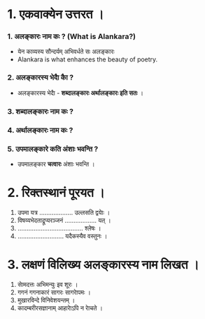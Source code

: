 # 1. एकवाक्येन उत्तरत ।
### 1. अलङ्कारः नाम कः ? (What is Alankara?)
* येन काव्यस्य सौन्दर्यम्‌ अभिवर्धते सः अलङ्कारः
* Alankara is what enhances the beauty of poetry.
### 2. अलङ्कारस्य भेदाै काै ?
* अलङ्कारस्य भेदाै - **शब्दालङ्कारः अर्थालङ्कारः इति सतः**  ।
### 3. शब्दालङ्कारः नाम कः ?
### 4. अर्थालङ्कारः नाम कः ?
### 5. उपमालङ्कारे कति अंशाः भवन्ति ?
*  उपमालङ्कार **चत्वारः** अंशाः भवन्ति ।

# 2. रिक्तस्थानं पूरयत ।
1. उपमा यत्र ................... उल्लसति द्वयाेः ।
2. विषय्यभेदताद्रूप्यरञ्जनं .................. यत् ।
3. ..................................... श्लेषः ।
4. .......................... यदैकस्यैव वस्तुनः ।

# 3. लक्षणं विलिख्य अलङ्कारस्य नाम लिखत ।
1. साेमदत्तः अभिमन्युः इव शूरः ।
2. गगनं गगनाकारं सागरः सागराेपमः ।
3. मुखारविन्दे विनिवेशयन्तम् ।
4. कादम्बरीरसज्ञानाम् आहाराेऽपि न राेचते ।
